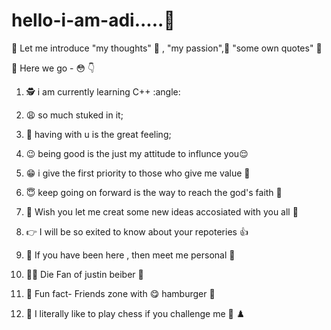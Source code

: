 # hello-i-am-adi.....:wave:

:crossed_fingers: Let me introduce "my thoughts" :hugs: , "my passion",:tipping_hand_person:  "some own quotes" :raised_hands:


:thought_balloon: Here we go -  :flushed:  :point_down:




1) :detective:  i am currently learning C++ :angle:

2) :weary: so much stuked in it;

3) :pleading_face: having with u is the great feeling;

4) :wink: being good is the just my attitude to influnce you:relieved:

     
5) :grin: i give the first priority to those who give me value :grimacing:


6)  :innocent: keep going on forward is the way to reach the god's faith :anger:
 
7) :100: Wish you let me creat some new ideas accosiated with you all :dizzy:

 8)  :point_right:  I will be so exited to know about your repoteries :+1:
  
  
 9) :no_good: If you have been here , then meet me personal :zany_face:
 
10)  :man_singer: Die Fan of justin beiber :musical_note:
 
11) :couple:  Fun fact-   Friends zone with :yum:  hamburger :hamburger: 
 
12) :punch:  I literally like to play chess if you challenge me :call_me_hand: :chess_pawn:
